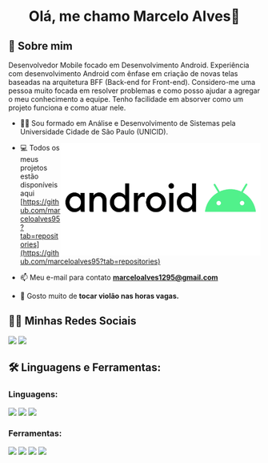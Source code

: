 <h1 align="center">Olá, me chamo Marcelo Alves👋</h1>

## 🚀 Sobre mim
Desenvolvedor Mobile focado em Desenvolvimento Android. Experiência com desenvolvimento Android com ênfase em criação de novas telas baseadas na arquitetura BFF (Back-end for Front-end).
Considero-me uma pessoa muito focada em resolver problemas e como posso ajudar a agregar o meu conhecimento a equipe. Tenho facilidade em absorver como um projeto funciona e como atuar nele. 

- 👨‍🎓 Sou formado em Análise e Desenvolvimento de Sistemas pela Universidade Cidade de São Paulo (UNICID).

<img src="https://github.com/marceloalves95/marceloalves95/blob/main/android.png" min-width="400px" max-width="400px" width="400px" align="right" alt="Computador iuriCode">

- 💻 Todos os meus projetos estão disponíveis aqui [https://github.com/marceloalves95?tab=repositories](https://github.com/marceloalves95?tab=repositories)

- 📫 Meu e-mail para contato **marceloalves1295@gmail.com**

- 🎸 Gosto muito de **tocar violão nas horas vagas.**

## 👨‍💻 Minhas Redes Sociais
<a href="https://www.linkedin.com/in/marceloalves95/"> <img src="https://img.shields.io/badge/LinkedIn-0077B5?style=for-the-badge&logo=linkedin&logoColor=white" /></a>
<a href="https://www.instagram.com/marceloalves95/"><img src="https://img.shields.io/badge/Instagram-E4405F?style=for-the-badge&logo=instagram&logoColor=white" /></a>

## 🛠 Linguagens e Ferramentas:
<h3 align="left">Linguagens:</h3>
<div>
  <img src="https://img.shields.io/badge/Android-3DDC84?style=for-the-badge&logo=android&logoColor=white" />
  <img src="https://img.shields.io/badge/Kotlin-0095D5?&style=for-the-badge&logo=kotlin&logoColor=white" />
  <img src="https://img.shields.io/badge/java-%23ED8B00.svg?style=for-the-badge&logo=openjdk&logoColor=white" />
</div>

<h3 align="left">Ferramentas:</h3>
<div>
  <img src="https://img.shields.io/badge/Android_Studio-3DDC84?style=for-the-badge&logo=firebase&logoColor=white" />
  <img src="https://img.shields.io/badge/git-%23F05033.svg?style=for-the-badge&logo=git&logoColor=white" />
  <img src="https://img.shields.io/badge/gitlab-%23181717.svg?style=for-the-badge&logo=gitlab&logoColor=white" />
  <img src="https://img.shields.io/badge/Jira-0052CC?style=for-the-badge&logo=firebase&logoColor=white" />
</div>
